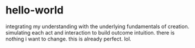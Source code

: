 # hello-world
integrating my understanding with the underlying fundamentals of creation. simulating each act and interaction to build outcome intuition.
there is nothing i want to change. this is already perfect. lol.
